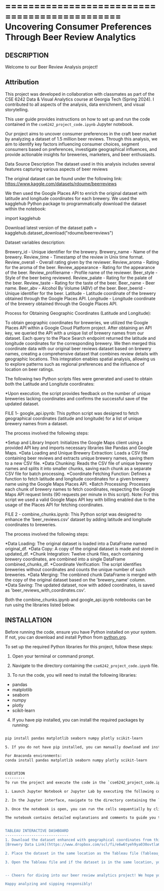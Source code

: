 ==============================================
Uncovering Consumer Preferences Through Beer Review Analytics
==============================================

DESCRIPTION
-----------
Welcome to our Beer Review Analysis project! 

## Attribution

This project was developed in collaboration with classmates as part of the CSE 6242 Data & Visual Analytics course at Georgia Tech (Spring 2024). I contributed to all aspects of the analysis, data enrichment, and visual storytelling.

This user guide provides instructions on how to set up and run the code contained in the `cse6242_project_code.ipynb` Jupyter notebook. 

Our project aims to uncover consumer preferences in the craft beer market by analyzing a dataset of 1.5 million beer reviews. Through this analysis, we aim to identify key factors influencing consumer choices, segment consumers based on preferences, investigate geographical influences, and provide actionable insights for breweries, marketers, and beer enthusiasts.

Data Source Description
The dataset used in this analysis includes several features capturing various aspects of beer reviews

The original dataset can be found under the following link:
https://www.kaggle.com/datasets/rdoume/beerreviews

We then used the Google Places API to enrich the original dataset with latitude and longitude coordinates for each brewery. We used the kagglehub Python package to programmatically download the dataset within the notebook:

import kagglehub

Download latest version of the dataset
path = kagglehub.dataset_download("rdoume/beerreviews")

Dataset variables description:

Brewery_id - Unique identifier for the brewery.
Brewery_name - Name of the brewery.
Review_time - Timestamp of the review in Unix time format.
Review_overall - Overall rating given by the reviewer.
Review_aroma - Rating for the aroma of the beer.
Review_appearance - Rating for the appearance of the beer.
Review_profilename - Profile name of the reviewer.
Beer_style - Style of the beer being reviewed.
Review_palate - Rating for the palate of the beer.
Review_taste - Rating for the taste of the beer.
Beer_name - Beer name.
Beer_abv - Alcohol By Volume (ABV) of the beer.
Beer_beerid - Unique identifier for the beer.
Latitude - Latitude coordinate of the brewery obtained through the Google Places API.
Longitude - Longitude coordinate of the brewery obtained through the Google Places API.

Process for Obtaining Geographic Coordinates (Latitude and Longitude):

To obtain geographic coordinates for breweries, we utilized the Google Places API within a Google Cloud Platform project. After obtaining an API key, we queried the API with a unique list of brewery names from our dataset. Each query to the Place Search endpoint returned the latitude and longitude coordinates for the corresponding brewery. We then merged this coordinate data with our original beer reviews dataset based on brewery names, creating a comprehensive dataset that combines review details with geographic locations. This integration enables spatial analysis, allowing us to explore patterns such as regional preferences and the influence of location on beer ratings.

The following two Python scripts files were generated and used to obtain both the Latitude and Longitute coordinates:


*Upon execution, the script provides feedback on the number of unique breweries lacking coordinates and confirms the successful save of the updated dataset.

FILE 1- google_api.ipynb:
This python script was designed to fetch geographical coordinates (latitude and longitude) for a list of unique brewery names from a dataset. 

The process involved the following steps:

*Setup and Library Import: Initializes the Google Maps client using a provided API key and imports necessary libraries like Pandas and Google Maps.
*Data Loading and Unique Brewery Extraction: Loads a CSV file containing beer reviews and extracts unique brewery names, saving them to a new CSV file.
*Data Chunking: Reads the CSV file of unique brewery names and splits it into smaller chunks, saving each chunk as a separate CSV file for batch processing.
*Coordinate Fetching Function: Defines a function to fetch latitude and longitude coordinates for a given brewery name using the Google Maps Places API.
*Batch Processing: Processes each chunk of brewery names to fetch coordinates, respecting the Google Maps API request limits (90 requests per minute in this script). 
Note: For this script we used a valid Google Maps API key with billing enabled due to the usage of the Places API for fetching coordinates.

FILE 2 - combine_chunks.ipynb: 
This Python script was designed to enhance the 'beer_reviews.csv' dataset by adding latitude and longitude coordinates to breweries. 

The process involved the following steps:

*Data Loading: The original dataset is loaded into a DataFrame named original_df.
*Data Copy: A copy of the original dataset is made and stored in updated_df.
*Chunk Integration: Twelve chunk files, each containing brewery coordinates, are combined into a single DataFrame combined_chunks_df.
*Coordinate Verification: The script identifies breweries without coordinates and counts the unique number of such breweries.
*Data Merging: The combined chunk DataFrame is merged with the copy of the original dataset based on the 'brewery_name' column.
*Data Saving: The updated dataset, now with added coordinates, is saved as 'beer_reviews_with_coordinates.csv'.

Both the combine_chunks.ipynb and google_api.ipynb notebooks can be run using the libraries listed below.

INSTALLATION
------------
Before running the code, ensure you have Python installed on your system. If not, you can download and install Python from [python.org](https://www.python.org/downloads/).

To set up the required Python libraries for this project, follow these steps:

1. Open your terminal or command prompt.

2. Navigate to the directory containing the `cse6242_project_code.ipynb` file.

3. To run the code, you will need to install the following libraries:

- pandas
- matplotlib
- seaborn
- numpy
- plotly
- scikit-learn 

4. If you have pip installed, you can install the required packages by running:

```bash 

pip install pandas matplotlib seaborn numpy plotly scikit-learn

5. If you do not have pip installed, you can manually download and install the required libraries from their official websites or use package managers like conda or apt.

For Anaconda environments:
conda install pandas matplotlib seaborn numpy plotly scikit-learn


EXECUTION
---------
To run the project and execute the code in the `cse6242_project_code.ipynb` notebook, follow these steps:

1. Launch Jupyter Notebook or Jupyter Lab by executing the following command in your terminal or command prompt: jupyter notebook or jupyter lab

2. In the Jupyter interface, navigate to the directory containing the `cse6242_project_code.ipynb` file and click on it to open the notebook.

3. Once the notebook is open, you can run the cells sequentially by clicking on each cell and pressing `Shift + Enter` or clicking the "Run" button in the toolbar.

The notebook contains detailed explanations and comments to guide you through each step of the analysis. By following these instructions, you'll be able to replicate the analysis and explore the insights derived from the craft beer review dataset.


TABLEAU INTERACTIVE DASHBOARD
-----------------------------
1. Download the dataset enhanced with geographical coordinates from this link:
[Brewery Data Link](https://www.dropbox.com/scl/fi/e6w6tyeh9ya030ovtla6g/beer_reviews_with_coordinates.csv?rlkey=p59f9axioxvthu8k63a1o8wlm&dl=1)

2. Place the dataset in the same location as the Tableau file (Tableau_Dashboard_File.twb)

3. Open the Tableau file and if the dataset is in the same location, you should be able to use the interactive Dashboard under the Cluster Analysis tab.


-- Cheers for diving into our beer review analytics project! We hope you find the insights as refreshing as a cold brew on a hot day. Whether you're a beer aficionado, a data enthusiast, or just curious about what the data reveals, we appreciate your interest. If you have any questions, feedback, or just want to chat about beer and data, please don't hesitate to reach out. Enjoy exploring and discovering the fascinating world of beer through analytics! --

Happy analyzing and sipping responsibly!
